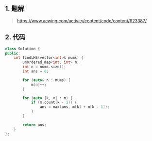 ## 1. 题解
> https://www.acwing.com/activity/content/code/content/623387/

## 2. 代码
```c++
class Solution {
public:
    int findLHS(vector<int>& nums) {
        unordered_map<int, int> m;
        int n = nums.size();
        int ans = 0;

        for (auto& n : nums) {
            m[n]++;
        }

        for (auto [k, v] : m) {
            if (m.count(k - 1)) {
                ans = max(ans, m[k] + m[k - 1]);
            }
        }

        return ans;
    }
};
```